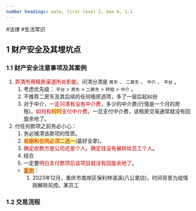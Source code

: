```yaml
---
number headings: auto, first-level 2, max 6, 1.1
---
```

#法律 #生活常识 


## 1 财产安全及其埋坑点

### 1.1 财产安全注意事项及其案例

1. <font color="#c00000">弄清所用租房渠道所处职能</font>，问清分清是 `房东` 、 `二房东` 、 `中介` 、 `平台` 。
	1. 考虑优先级： `平台` > `房东` > `二房东` > `转租` > `中介` 。
	2. 不推荐二房东及其后续的任何租房选项，多了一层后起纠纷
	3. 对于中介，<font color="#c00000">一定问清有没有中介费</font>，多少的中介费(行情是一个月的房租)，<font color="#c00000">如何和</font><span style="background:#fff88f"><font color="#c00000">何时</font></span><font color="#c00000">支付中介费</font>。一旦支付中介费，该租房交易通常就没有回旋余地了。
2. 付任何款项之前务必小心：
	1. 务必搞清该款项的性质。
	2. <span style="background:#fff88f"><font color="#c00000">收据和合同必须二选一</font></span>(最好全拿)。
	3. <font color="#c00000">确定收款方是公司还是个人</font>。<font color="#c00000">确定钱没有被转给员工个人</font>。
	4. 结合
	5. 一定要<font color="#c00000">明白支付款项后该项目就没有回旋余地了</font>。
	- <span style="background:#fff88f"><font color="#c00000"><u>案例</u></font></span>：
		1. 2023年12月，重庆市南岸区保利林语溪(八公里店)，时间背景为疫情刚解除风控。某员工


### 1.2 交易流程









